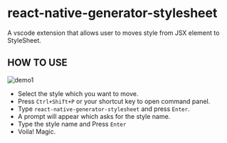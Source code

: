 # react-native-generator-stylesheet

A vscode extension that allows user to moves style from JSX element to StyleSheet.


## HOW TO USE
![demo1](assets/demo.gif)

* Select the style which you want to move.
* Press `Ctrl+Shift+P` or your shortcut key to open command panel.
* Type `react-native-generator-stylesheet` and press `Enter`.
* A prompt will appear which asks for the style name.
* Type the style name and Press `Enter`
* Voila! Magic.

